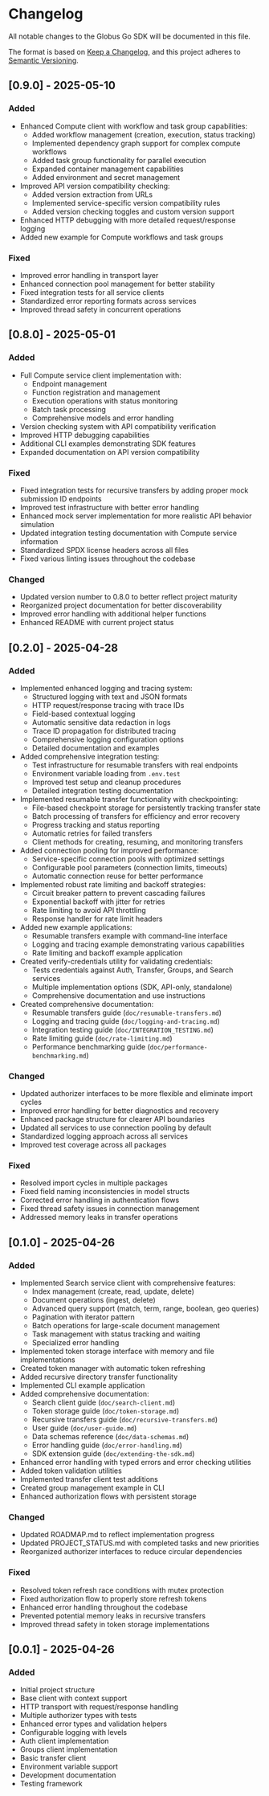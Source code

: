 <!-- SPDX-License-Identifier: Apache-2.0 -->
<!-- Copyright (c) 2025 Scott Friedman and Project Contributors -->
# Changelog

All notable changes to the Globus Go SDK will be documented in this file.

The format is based on [Keep a Changelog](https://keepachangelog.com/en/1.0.0/),
and this project adheres to [Semantic Versioning](https://semver.org/spec/v2.0.0.html).

## [0.9.0] - 2025-05-10

### Added
- Enhanced Compute client with workflow and task group capabilities:
  - Added workflow management (creation, execution, status tracking)
  - Implemented dependency graph support for complex compute workflows
  - Added task group functionality for parallel execution
  - Expanded container management capabilities
  - Added environment and secret management
- Improved API version compatibility checking:
  - Added version extraction from URLs
  - Implemented service-specific version compatibility rules
  - Added version checking toggles and custom version support
- Enhanced HTTP debugging with more detailed request/response logging
- Added new example for Compute workflows and task groups

### Fixed
- Improved error handling in transport layer
- Enhanced connection pool management for better stability
- Fixed integration tests for all service clients
- Standardized error reporting formats across services
- Improved thread safety in concurrent operations

## [0.8.0] - 2025-05-01

### Added
- Full Compute service client implementation with:
  - Endpoint management
  - Function registration and management
  - Execution operations with status monitoring
  - Batch task processing
  - Comprehensive models and error handling
- Version checking system with API compatibility verification
- Improved HTTP debugging capabilities
- Additional CLI examples demonstrating SDK features
- Expanded documentation on API version compatibility
  
### Fixed
- Fixed integration tests for recursive transfers by adding proper mock submission ID endpoints
- Improved test infrastructure with better error handling
- Enhanced mock server implementation for more realistic API behavior simulation
- Updated integration testing documentation with Compute service information
- Standardized SPDX license headers across all files
- Fixed various linting issues throughout the codebase

### Changed
- Updated version number to 0.8.0 to better reflect project maturity
- Reorganized project documentation for better discoverability
- Improved error handling with additional helper functions
- Enhanced README with current project status

## [0.2.0] - 2025-04-28

### Added

- Implemented enhanced logging and tracing system:
  - Structured logging with text and JSON formats
  - HTTP request/response tracing with trace IDs
  - Field-based contextual logging
  - Automatic sensitive data redaction in logs
  - Trace ID propagation for distributed tracing
  - Comprehensive logging configuration options
  - Detailed documentation and examples
- Added comprehensive integration testing:
  - Test infrastructure for resumable transfers with real endpoints
  - Environment variable loading from `.env.test`
  - Improved test setup and cleanup procedures
  - Detailed integration testing documentation
- Implemented resumable transfer functionality with checkpointing:
  - File-based checkpoint storage for persistently tracking transfer state
  - Batch processing of transfers for efficiency and error recovery
  - Progress tracking and status reporting
  - Automatic retries for failed transfers
  - Client methods for creating, resuming, and monitoring transfers
- Added connection pooling for improved performance:
  - Service-specific connection pools with optimized settings
  - Configurable pool parameters (connection limits, timeouts)
  - Automatic connection reuse for better performance
- Implemented robust rate limiting and backoff strategies:
  - Circuit breaker pattern to prevent cascading failures
  - Exponential backoff with jitter for retries
  - Rate limiting to avoid API throttling 
  - Response handler for rate limit headers
- Added new example applications:
  - Resumable transfers example with command-line interface
  - Logging and tracing example demonstrating various capabilities
  - Rate limiting and backoff example application
- Created verify-credentials utility for validating credentials:
  - Tests credentials against Auth, Transfer, Groups, and Search services
  - Multiple implementation options (SDK, API-only, standalone)
  - Comprehensive documentation and use instructions
- Created comprehensive documentation:
  - Resumable transfers guide (`doc/resumable-transfers.md`)
  - Logging and tracing guide (`doc/logging-and-tracing.md`)
  - Integration testing guide (`doc/INTEGRATION_TESTING.md`)
  - Rate limiting guide (`doc/rate-limiting.md`)
  - Performance benchmarking guide (`doc/performance-benchmarking.md`)

### Changed

- Updated authorizer interfaces to be more flexible and eliminate import cycles
- Improved error handling for better diagnostics and recovery
- Enhanced package structure for clearer API boundaries
- Updated all services to use connection pooling by default
- Standardized logging approach across all services
- Improved test coverage across all packages

### Fixed

- Resolved import cycles in multiple packages
- Fixed field naming inconsistencies in model structs
- Corrected error handling in authentication flows
- Fixed thread safety issues in connection management
- Addressed memory leaks in transfer operations

## [0.1.0] - 2025-04-26

### Added

- Implemented Search service client with comprehensive features:
  - Index management (create, read, update, delete)
  - Document operations (ingest, delete)
  - Advanced query support (match, term, range, boolean, geo queries)
  - Pagination with iterator pattern
  - Batch operations for large-scale document management
  - Task management with status tracking and waiting
  - Specialized error handling
- Implemented token storage interface with memory and file implementations
- Created token manager with automatic token refreshing
- Added recursive directory transfer functionality
- Implemented CLI example application
- Added comprehensive documentation:
  - Search client guide (`doc/search-client.md`)
  - Token storage guide (`doc/token-storage.md`)
  - Recursive transfers guide (`doc/recursive-transfers.md`)
  - User guide (`doc/user-guide.md`)
  - Data schemas reference (`doc/data-schemas.md`)
  - Error handling guide (`doc/error-handling.md`)
  - SDK extension guide (`doc/extending-the-sdk.md`)
- Enhanced error handling with typed errors and error checking utilities
- Added token validation utilities
- Implemented transfer client test additions
- Created group management example in CLI
- Enhanced authorization flows with persistent storage

### Changed

- Updated ROADMAP.md to reflect implementation progress
- Updated PROJECT_STATUS.md with completed tasks and new priorities
- Reorganized authorizer interfaces to reduce circular dependencies

### Fixed

- Resolved token refresh race conditions with mutex protection
- Fixed authorization flow to properly store refresh tokens
- Enhanced error handling throughout the codebase
- Prevented potential memory leaks in recursive transfers
- Improved thread safety in token storage implementations

## [0.0.1] - 2025-04-26

### Added

- Initial project structure
- Base client with context support
- HTTP transport with request/response handling
- Multiple authorizer types with tests
- Enhanced error types and validation helpers
- Configurable logging with levels
- Auth client implementation
- Groups client implementation
- Basic transfer client
- Environment variable support
- Development documentation
- Testing framework